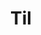 ---
title: "Til"
layout: collection
permalink: /til/
collection: til
author_profile: true
entries_layout: list
---
